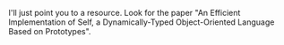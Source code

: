 I'll just point you to a resource. Look for the paper "An Efficient
Implementation of Self, a Dynamically-Typed Object-Oriented Language Based on
Prototypes".
